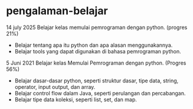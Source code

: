 # pengalaman-belajar

14 july 2025 
Belajar kelas memulai pemrograman dengan python. (progres 21%)
* Belajar tentang apa itu python dan apa alasan menggunakannya.
* Belajar tools yang dapat digunakan di bahasa pemrograman python.

5 Juni 2021
Belajar kelas Memulai Pemrograman dengan python. (Progres 56%)
* Belajar dasar-dasar python, seperti struktur dasar, tipe data, string, operator, input output, dan array.
* Belajar control flow dalam Java, seperti perulangan dan percabangan.
* Belajar tipe data koleksi, seperti list, set, dan map.
